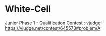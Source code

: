 # White-Cell
Junior Phase 1 - Qualification Contest : vjudge: https://vjudge.net/contest/645573#problem/A
